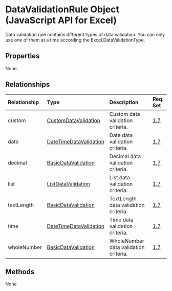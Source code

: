 # DataValidationRule Object (JavaScript API for Excel)

Data validation rule contains different types of data validation. You can only use one of them at a time according the Excel.DataValidationType.

## Properties

None

## Relationships
| Relationship | Type	|Description| Req. Set|
|:---------------|:--------|:----------|:----|
|custom|[CustomDataValidation](customdatavalidation.md)|Custom data validation criteria.|[1.7](../requirement-sets/excel-api-requirement-sets.md)|
|date|[DateTimeDataValidation](datetimedatavalidation.md)|Date data validation criteria.|[1.7](../requirement-sets/excel-api-requirement-sets.md)|
|decimal|[BasicDataValidation](basicdatavalidation.md)|Decimal data validation criteria.|[1.7](../requirement-sets/excel-api-requirement-sets.md)|
|list|[ListDataValidation](listdatavalidation.md)|List data validation criteria.|[1.7](../requirement-sets/excel-api-requirement-sets.md)|
|textLength|[BasicDataValidation](basicdatavalidation.md)|TextLength data validation criteria.|[1.7](../requirement-sets/excel-api-requirement-sets.md)|
|time|[DateTimeDataValidation](datetimedatavalidation.md)|Time data validation criteria.|[1.7](../requirement-sets/excel-api-requirement-sets.md)|
|wholeNumber|[BasicDataValidation](basicdatavalidation.md)|WholeNumber data validation criteria.|[1.7](../requirement-sets/excel-api-requirement-sets.md)|

## Methods
None

